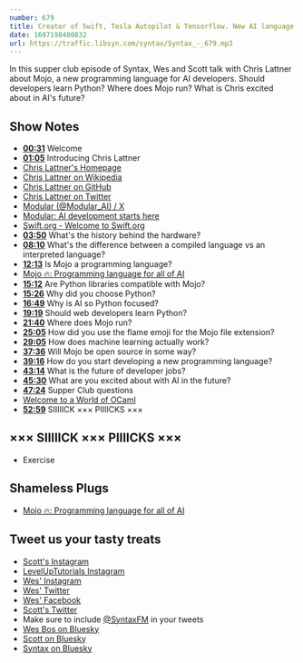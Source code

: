 ```yaml
---
number: 679
title: Creator of Swift, Tesla Autopilot & Tensorflow. New AI language Mojo with Chris Lattner
date: 1697198400832
url: https://traffic.libsyn.com/syntax/Syntax_-_679.mp3
---
```


In this supper club episode of Syntax, Wes and Scott talk with Chris Lattner about Mojo, a new programming language for AI developers. Should developers learn Python? Where does Mojo run? What is Chris excited about in AI's future?

## Show Notes

- **[00:31](#t=00:31)** Welcome
- **[01:05](#t=01:05)** Introducing Chris Lattner
- [Chris Lattner's Homepage](https://www.nondot.org/sabre/)
- [Chris Lattner on Wikipedia](https://en.wikipedia.org/wiki/Chris_Lattner)
- [Chris Lattner on GitHub](https://github.com/lattner)
- [Chris Lattner on Twitter](https://twitter.com/clattner_llvm?lang=en)
- [Modular (@Modular_AI) / X](https://twitter.com/Modular_AI)
- [Modular: AI development starts here](https://www.modular.com/)
- [Swift.org - Welcome to Swift.org](https://www.swift.org/)
- **[03:50](#t=03:50)** What's the history behind the hardware?
- **[08:10](#t=08:10)** What's the difference between a compiled language vs an interpreted language?
- **[12:13](#t=12:13)** Is Mojo a programming language?
- [Mojo 🔥: Programming language for all of AI](https://www.modular.com/mojo)
- **[15:12](#t=15:12)** Are Python libraries compatible with Mojo?
- **[15:26](#t=15:26)** Why did you choose Python?
- **[16:49](#t=16:49)** Why is AI so Python focused?
- **[19:19](#t=19:19)** Should web developers learn Python?
- **[21:40](#t=21:40)** Where does Mojo run?
- **[25:05](#t=25:05)** How did you use the flame emoji for the Mojo file extension?
- **[29:05](#t=29:05)** How does machine learning actually work?
- **[37:36](#t=37:36)** Will Mojo be open source in some way?
- **[39:16](#t=39:16)** How do you start developing a new programming language?
- **[43:14](#t=43:14)** What is the future of developer jobs?
- **[45:30](#t=45:30)** What are you excited about with AI in the future?
- **[47:24](#t=47:24)** Supper Club questions
- [Welcome to a World of OCaml](https://ocaml.org/)
- **[52:59](#t=52:59)** SIIIIICK ××× PIIIICKS ×××

## ××× SIIIIICK ××× PIIIICKS ×××

- Exercise

## Shameless Plugs

- [Mojo 🔥: Programming language for all of AI](https://www.modular.com/mojo)

## Tweet us your tasty treats

- [Scott's Instagram](https://www.instagram.com/stolinski/)
- [LevelUpTutorials Instagram](https://www.instagram.com/LevelUpTutorials/)
- [Wes' Instagram](https://www.instagram.com/wesbos/)
- [Wes' Twitter](https://twitter.com/wesbos)
- [Wes' Facebook](https://www.facebook.com/wesbos.developer)
- [Scott's Twitter](https://twitter.com/stolinski)
- Make sure to include [@SyntaxFM](https://twitter.com/SyntaxFM) in your tweets
- [Wes Bos on Bluesky](https://bsky.app/profile/wesbos.com)
- [Scott on Bluesky](https://bsky.app/profile/tolin.ski)
- [Syntax on Bluesky](https://bsky.app/profile/syntax.fm)
